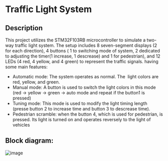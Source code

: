 # Traffic Light System
## Description
This project utilizes the STM32F103RB microcontroller to simulate a two-way traffic light system. The setup includes 8 seven-segment displays (2 for each direction), 4 buttons ( 1 to switching mode of system, 2 dedicated to adjusting the timer(1 increase, 1 descrease) and 1 for pedestrian), and 12 LEDs (4 red, 4 yellow, and 4 green) to represent the traffic signals. having some main features:
  - Automatic mode: The system operates as normal. The  light colors are red, yellow, and green.
  - Manual mode: A button is used to switch the light colors in this mode (red -> yellow -> green -> auto mode and repeat if the button1 is pressed)
  - Tuning mode: This mode is used to modify the light timing length (presse button 2 to increase time and button 3 to descrease time).
  - Pedestrian scramble: when the button 4, which is used for pedestrian, is pressed. Its light is turned on and operates reversely to the light of vehicles

## Block diagram:

![image](https://user-images.githubusercontent.com/96888431/237023066-bda3c064-791b-4fa6-9399-18f92e2e90e4.png)
